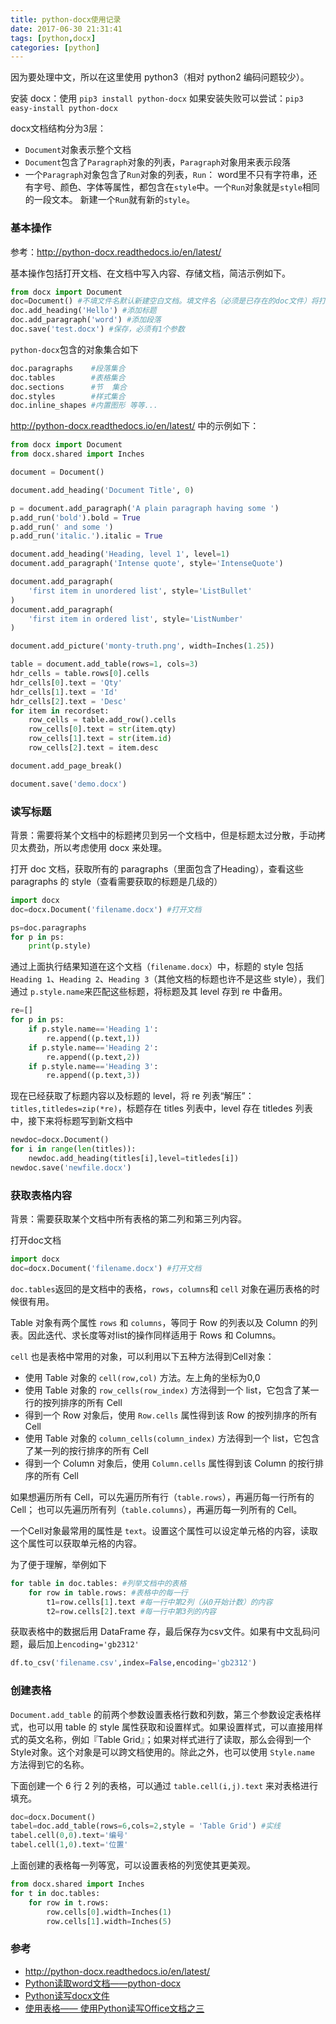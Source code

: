 ```yaml
---
title: python-docx使用记录
date: 2017-06-30 21:31:41
tags: [python,docx]
categories: [python]
---
```


因为要处理中文，所以在这里使用 python3（相对 python2 编码问题较少）。

安装 docx：使用 `pip3 install python-docx` 
如果安装失败可以尝试：`pip3 easy-install python-docx`

docx文档结构分为3层：
- `Document`对象表示整个文档
- `Document`包含了`Paragraph`对象的列表，`Paragraph`对象用来表示段落
- 一个`Paragraph`对象包含了`Run`对象的列表，`Run`：
word里不只有字符串，还有字号、颜色、字体等属性，都包含在`style`中。一个`Run`对象就是`style`相同的一段文本。
新建一个`Run`就有新的`style`。

### 基本操作

参考：http://python-docx.readthedocs.io/en/latest/

基本操作包括打开文档、在文档中写入内容、存储文档，简洁示例如下。
```python
from docx import Document
doc=Document() #不填文件名默认新建空白文档。填文件名（必须是已存在的doc文件）将打开这一文档进行操作
doc.add_heading('Hello') #添加标题
doc.add_paragraph('word') #添加段落
doc.save('test.docx') #保存，必须有1个参数
```

`python-docx`包含的对象集合如下

```python
doc.paragraphs    #段落集合
doc.tables        #表格集合
doc.sections      #节  集合
doc.styles        #样式集合
doc.inline_shapes #内置图形 等等...
```

http://python-docx.readthedocs.io/en/latest/ 中的示例如下：
> 
```python
from docx import Document
from docx.shared import Inches

document = Document()

document.add_heading('Document Title', 0)

p = document.add_paragraph('A plain paragraph having some ')
p.add_run('bold').bold = True
p.add_run(' and some ')
p.add_run('italic.').italic = True

document.add_heading('Heading, level 1', level=1)
document.add_paragraph('Intense quote', style='IntenseQuote')

document.add_paragraph(
    'first item in unordered list', style='ListBullet'
)
document.add_paragraph(
    'first item in ordered list', style='ListNumber'
)

document.add_picture('monty-truth.png', width=Inches(1.25))

table = document.add_table(rows=1, cols=3)
hdr_cells = table.rows[0].cells
hdr_cells[0].text = 'Qty'
hdr_cells[1].text = 'Id'
hdr_cells[2].text = 'Desc'
for item in recordset:
    row_cells = table.add_row().cells
    row_cells[0].text = str(item.qty)
    row_cells[1].text = str(item.id)
    row_cells[2].text = item.desc

document.add_page_break()

document.save('demo.docx')
```

### 读写标题

背景：需要将某个文档中的标题拷贝到另一个文档中，但是标题太过分散，手动拷贝太费劲，所以考虑使用 docx 来处理。

打开 doc 文档，获取所有的 paragraphs（里面包含了Heading），查看这些 paragraphs 的 style（查看需要获取的标题是几级的）

```python
import docx
doc=docx.Document('filename.docx') #打开文档

ps=doc.paragraphs
for p in ps:
    print(p.style)
```

通过上面执行结果知道在这个文档（`filename.docx`）中，标题的 style 包括 `Heading 1`、`Heading 2`、`Heading 3`（其他文档的标题也许不是这些 style），我们通过 `p.style.name`来匹配这些标题，将标题及其 level 存到 re 中备用。

```python
re=[]
for p in ps:
    if p.style.name=='Heading 1':
        re.append((p.text,1))
    if p.style.name=='Heading 2':
        re.append((p.text,2))
    if p.style.name=='Heading 3':
        re.append((p.text,3))   
```

现在已经获取了标题内容以及标题的 level，将 re 列表“解压”：`titles,titledes=zip(*re)`，标题存在 titles 列表中，level 存在 titledes 列表中，接下来将标题写到新文档中

```python
newdoc=docx.Document()
for i in range(len(titles)):
    newdoc.add_heading(titles[i],level=titledes[i])
newdoc.save('newfile.docx')
```

### 获取表格内容

背景：需要获取某个文档中所有表格的第二列和第三列内容。

打开doc文档

```python
import docx
doc=docx.Document('filename.docx') #打开文档
```

`doc.tables`返回的是文档中的表格，`rows`，`columns`和 `cell` 对象在遍历表格的时候很有用。

Table 对象有两个属性 `rows` 和 `columns`，等同于 Row 的列表以及 Column 的列表。因此迭代、求长度等对list的操作同样适用于 Rows 和 Columns。

`cell` 也是表格中常用的对象，可以利用以下五种方法得到Cell对象：

- 使用 Table 对象的 `cell(row,col)` 方法。左上角的坐标为0,0
- 使用 Table 对象的 `row_cells(row_index)` 方法得到一个 list，它包含了某一行的按列排序的所有 Cell
- 得到一个 Row 对象后，使用 `Row.cells` 属性得到该 Row 的按列排序的所有  Cell
- 使用 Table 对象的 `column_cells(column_index)` 方法得到一个 list，它包含了某一列的按行排序的所有 Cell
- 得到一个 Column 对象后，使用 `Column.cells` 属性得到该 Column 的按行排序的所有 Cell

如果想遍历所有 Cell，可以先遍历所有行（`table.rows`），再遍历每一行所有的 Cell； 也可以先遍历所有列（`table.columns`），再遍历每一列所有的 Cell。

一个Cell对象最常用的属性是 `text`。设置这个属性可以设定单元格的内容，读取这个属性可以获取单元格的内容。

为了便于理解，举例如下

```python
for table in doc.tables: #列举文档中的表格
    for row in table.rows: #表格中的每一行
        t1=row.cells[1].text #每一行中第2列（从0开始计数）的内容
        t2=row.cells[2].text #每一行中第3列的内容
```

获取表格中的数据后用 DataFrame 存，最后保存为csv文件。如果有中文乱码问题，最后加上`encoding='gb2312'`

```python
df.to_csv('filename.csv',index=False,encoding='gb2312')
```

### 创建表格

 `Document.add_table` 的前两个参数设置表格行数和列数，第三个参数设定表格样式，也可以用 table 的 style 属性获取和设置样式。如果设置样式，可以直接用样式的英文名称，例如『Table Grid』；如果对样式进行了读取，那么会得到一个 Style对象。这个对象是可以跨文档使用的。除此之外，也可以使用 `Style.name` 方法得到它的名称。

下面创建一个 6 行 2 列的表格，可以通过 `table.cell(i,j).text` 来对表格进行填充。

```python
doc=docx.Document()
tabel=doc.add_table(rows=6,cols=2,style = 'Table Grid') #实线
tabel.cell(0,0).text='编号'
tabel.cell(1,0).text='位置'
```

上面创建的表格每一列等宽，可以设置表格的列宽使其更美观。

```python
from docx.shared import Inches
for t in doc.tables:
    for row in t.rows:
        row.cells[0].width=Inches(1)
        row.cells[1].width=Inches(5)
```

### 参考

- http://python-docx.readthedocs.io/en/latest/
- [Python读取word文档——python-docx](http://www.itwendao.com/article/detail/172784.html)
- [Python读写docx文件](http://yshblog.com/blog/40)
- [使用表格—— 使用Python读写Office文档之三](http://www.ctolib.com/topics-57923.html)